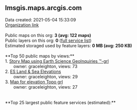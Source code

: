<h2>lmsgis.maps.arcgis.com</h2> Data created: 2021-05-04 15:33:09 <br /><a target='new' href='https://lmsgis.maps.arcgis.com'>Organization link</a><br /><br />Public maps on this org: <b>3 (avg: 122 maps)</b><br />Public layers on this org: <b>0 </b>(<a target='new' href='https://services.arcgis.com/mxf4pbCByVb3jOmu/ArcGIS/rest/services'>full service list</a>)<br />Estimated storaged used by feature layers: <b>0 MB (avg: 250 KB)</b><br /><br />**Top 50 public maps by views:**<br />  1. <a target='new' href='https://www.arcgis.com/home/item.html?id=bb9c3ba786f84b7f9a5ba301864b067a'>Story Map using Earth Science GeoInquiries ™-grl</a> <br />  &nbsp;&nbsp;&nbsp;&nbsp; &nbsp;&nbsp;owner: graceleighton, views: 73<br />  2. <a target='new' href='https://www.arcgis.com/home/item.html?id=482ec6e6f3b649bb9db9296922eb1c37'>ES Land & Sea Elevations</a> <br />  &nbsp;&nbsp;&nbsp;&nbsp; &nbsp;&nbsp;owner: graceleighton, views: 29<br />  3. <a target='new' href='https://www.arcgis.com/home/item.html?id=9d2cd277741f473c8149a2f784a44dc1'>Map for elevation Topo grl</a> <br />  &nbsp;&nbsp;&nbsp;&nbsp; &nbsp;&nbsp;owner: graceleighton, views: 27<br /><br /><br />**Top 25 largest public feature services (estimated):**<br />